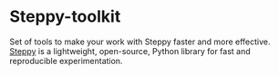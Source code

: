 # Steppy-toolkit

Set of tools to make your work with Steppy faster and more effective. [Steppy](https://github.com/minerva-ml/steps) is a lightweight, open-source, Python library for fast and reproducible experimentation.
